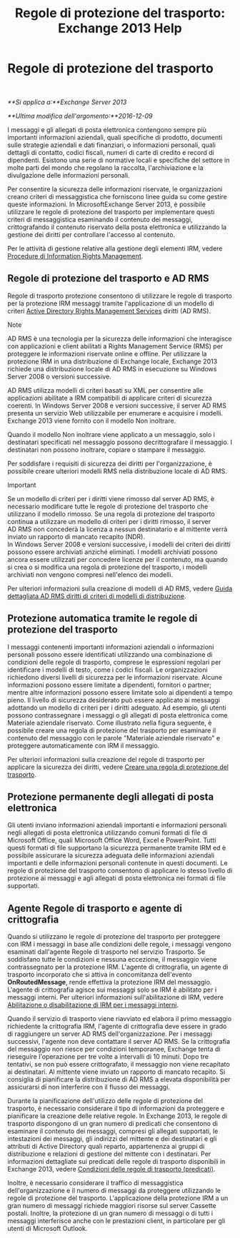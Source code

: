 ﻿---
title: 'Regole di protezione del trasporto: Exchange 2013 Help'
TOCTitle: Regole di protezione del trasporto
ms:assetid: 9bd6d049-165e-4e51-a79f-3b8ff409da55
ms:mtpsurl: https://technet.microsoft.com/it-it/library/Dd298166(v=EXCHG.150)
ms:contentKeyID: 50481273
ms.date: 05/22/2018
mtps_version: v=EXCHG.150
ms.translationtype: MT
---

# Regole di protezione del trasporto

 

_**Si applica a:**Exchange Server 2013_

_**Ultima modifica dell'argomento:**2016-12-09_

I messaggi e gli allegati di posta elettronica contengono sempre più importanti informazioni aziendali, quali specifiche di prodotto, documenti sulle strategie aziendali e dati finanziari, o informazioni personali, quali dettagli di contatto, codici fiscali, numeri di carte di credito e record di dipendenti. Esistono una serie di normative locali e specifiche del settore in molte parti del mondo che regolano la raccolta, l'archiviazione e la divulgazione delle informazioni personali.

Per consentire la sicurezza delle informazioni riservate, le organizzazioni creano criteri di messaggistica che forniscono linee guida su come gestire queste informazioni. In MicrosoftExchange Server 2013, è possibile utilizzare le regole di protezione del trasporto per implementare questi criteri di messaggistica esaminando il contenuto dei messaggi, crittografando il contenuto riservato della posta elettronica e utilizzando la gestione dei diritti per controllare l'accesso al contenuto.

Per le attività di gestione relative alla gestione degli elementi IRM, vedere [Procedure di Information Rights Management](information-rights-management-procedures-exchange-2013-help.md).

## Regole di protezione del trasporto e AD RMS

Regole di trasporto protezione consentono di utilizzare le regole di trasporto per la protezione IRM messaggi tramite l'applicazione di un modello di criteri [Active Directory Rights Management Services](https://go.microsoft.com/fwlink/p/?linkid=129823) diritti (AD RMS).


> [!NOTE]
> AD&nbsp;RMS è una tecnologia per la sicurezza delle informazioni che interagisce con applicazioni e client abilitati a Rights Management Service (RMS) per proteggere le informazioni riservate online e offline. Per utilizzare la protezione IRM in una distribuzione di Exchange locale, Exchange 2013 richiede una distribuzione locale di AD&nbsp;RMS in esecuzione su Windows Server 2008 o versioni successive.



AD RMS utilizza modelli di criteri basati su XML per consentire alle applicazioni abilitate a IRM compatibili di applicare criteri di sicurezza coerenti. In Windows Server 2008 e versioni successive, il server AD RMS presenta un servizio Web utilizzabile per enumerare e acquisire i modelli. Exchange 2013 viene fornito con il modello Non inoltrare.

Quando il modello Non inoltrare viene applicato a un messaggio, solo i destinatari specificati nel messaggio possono decrittografare il messaggio. I destinatari non possono inoltrare, copiare o stampare il messaggio.

Per soddisfare i requisiti di sicurezza dei diritti per l'organizzazione, è possibile creare ulteriori modelli RMS nella distribuzione locale di AD RMS.


> [!IMPORTANT]
> Se un modello di criteri per i diritti viene rimosso dal server AD&nbsp;RMS, è necessario modificare tutte le regole di protezione del trasporto che utilizzano il modello rimosso. Se una regola di protezione del trasporto continua a utilizzare un modello di criteri per i diritti rimosso, il server AD&nbsp;RMS non concederà la licenza a nessun destinatario e al mittente verrà inviato un rapporto di mancato recapito (NDR).<BR>In Windows Server 2008 e versioni successive, i modelli dei criteri dei diritti possono essere archiviati anziché eliminati. I modelli archiviati possono ancora essere utilizzati per concedere licenze per il contenuto, ma quando si crea o si modifica una regola di protezione del trasporto, i modelli archiviati non vengono compresi nell'elenco dei modelli.



Per ulteriori informazioni sulla creazione di modelli di AD RMS, vedere [Guida dettagliata AD RMS diritti di criteri di modelli di distribuzione](https://go.microsoft.com/fwlink/p/?linkid=136593).

## Protezione automatica tramite le regole di protezione del trasporto

I messaggi contenenti importanti informazioni aziendali o informazioni personali possono essere identificati utilizzando una combinazione di condizioni delle regole di trasporto, comprese le espressioni regolari per identificare i modelli di testo, come i codici fiscali. Le organizzazioni richiedono diversi livelli di sicurezza per le informazioni riservate. Alcune informazioni possono essere limitate a dipendenti, fornitori o partner; mentre altre informazioni possono essere limitate solo ai dipendenti a tempo pieno. Il livello di sicurezza desiderato può essere applicato ai messaggi adottando un modello di criteri per i diritti adeguato. Ad esempio, gli utenti possono contrassegnare i messaggi o gli allegati di posta elettronica come Materiale aziendale riservato. Come illustrato nella figura seguente, è possibile creare una regola di protezione del trasporto per esaminare il contenuto del messaggio con le parole "Materiale aziendale riservato" e proteggere automaticamente con IRM il messaggio.

Per ulteriori informazioni sulla creazione del regole di trasporto per applicare la sicurezza dei diritti, vedere [Creare una regola di protezione del trasporto](create-a-transport-protection-rule-exchange-2013-help.md).

## Protezione permanente degli allegati di posta elettronica

Gli utenti inviano informazioni aziendali importanti e informazioni personali negli allegati di posta elettronica utilizzando comuni formati di file di Microsoft Office, quali Microsoft Office Word, Excel e PowerPoint. Tutti questi formati di file supportano la sicurezza permanente tramite IRM ed è possibile assicurare la sicurezza adeguata delle informazioni aziendali importanti e delle informazioni personali contenute in questi documenti. Le regole di protezione del trasporto consentono di applicare lo stesso livello di protezione ai messaggi e agli allegati di posta elettronica nei formati di file supportati.

## Agente Regole di trasporto e agente di crittografia

Quando si utilizzano le regole di protezione del trasporto per proteggere con IRM i messaggi in base alle condizioni delle regole, i messaggi vengono esaminati dall'agente Regole di trasporto nel servizio Trasporto. Se soddisfano tutte le condizioni e nessuna eccezione, il messaggio viene contrassegnato per la protezione IRM. L'agente di crittografia, un agente di trasporto incorporato che si attiva in concomitanza dell'evento **OnRoutedMessage**, rende effettiva la protezione IRM del messaggio. L'agente di crittografia agisce sui messaggi solo se IRM è abilitato per i messaggi interni. Per ulteriori informazioni sull'abilitazione di IRM, vedere [Abilitazione o disabilitazione di IRM per i messaggi interni](enable-or-disable-irm-for-internal-messages-exchange-2013-help.md).

Quando il servizio di trasporto viene riavviato ed elabora il primo messaggio richiedente la crittografia IRM, l'agente di crittografia deve essere in grado di raggiungere un server AD RMS dell'organizzazione. Per i messaggi successivi, l'agente non deve contattare il server AD RMS. Se la crittografia del messaggio non riesce per condizioni temporanee, Exchange tenta di rieseguire l'operazione per tre volte a intervalli di 10 minuti. Dopo tre tentativi, se non può essere crittografato, il messaggio non viene recapitato ai destinatari. Al mittente viene inviato un rapporto di mancato recapito. Si consiglia di pianificare la distribuzione di AD RMS a elevata disponibilità per assicurarsi di non interferire con il flusso dei messaggi.

Durante la pianificazione dell'utilizzo delle regole di protezione del trasporto, è necessario considerare il tipo di informazioni da proteggere e pianificare la creazione delle relative regole. In Exchange 2013, le regole di trasporto dispongono di un gran numero di predicati che consentono di esaminare il contenuto dei messaggi, compresi gli allegati supportati, le intestazioni dei messaggi, gli indirizzi del mittente e dei destinatari e gli attributi di Active Directory quali reparto, appartenenza ai gruppi di distribuzione e relazioni di gestione del mittente con i destinatari. Per informazioni dettagliate sui predicati delle regole di trasporto disponibili in Exchange 2013, vedere [Condizioni delle regole di trasporto (predicati)](mail-flow-rule-conditions-and-exceptions-predicates-in-exchange-2013-exchange-2013-help.md).

Inoltre, è necessario considerare il traffico di messaggistica dell'organizzazione e il numero di messaggi da proteggere utilizzando le regole di protezione del trasporto. L'applicazione della protezione IRM a un gran numero di messaggi richiede maggiori risorse sul server Cassette postali. Inoltre, la protezione di un gran numero di messaggi o di tutti i messaggi interferisce anche con le prestazioni client, in particolare per gli utenti di Microsoft Outlook.

